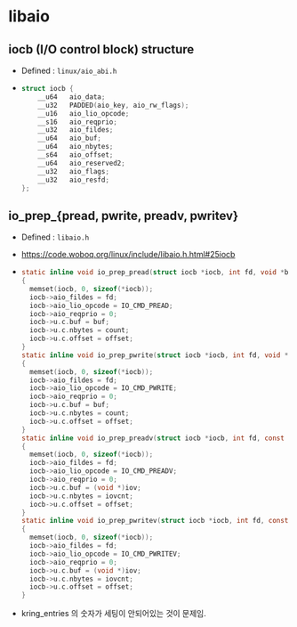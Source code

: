 # libaio

## iocb (I/O control block) structure

* Defined : `linux/aio_abi.h`

* ```c
  struct iocb {
      __u64   aio_data;
      __u32   PADDED(aio_key, aio_rw_flags);
      __u16   aio_lio_opcode;
      __s16   aio_reqprio;
      __u32   aio_fildes;
      __u64   aio_buf;
      __u64   aio_nbytes;
      __s64   aio_offset;
      __u64   aio_reserved2;
      __u32   aio_flags;
      __u32   aio_resfd;
  };
  ```



## io_prep_{pread, pwrite, preadv, pwritev}

* Defined : `libaio.h`

* <https://code.woboq.org/linux/include/libaio.h.html#25iocb>

* ```c
  static inline void io_prep_pread(struct iocb *iocb, int fd, void *buf, size_t count, long long offset)
  {
  	memset(iocb, 0, sizeof(*iocb));
  	iocb->aio_fildes = fd;
  	iocb->aio_lio_opcode = IO_CMD_PREAD;
  	iocb->aio_reqprio = 0;
  	iocb->u.c.buf = buf;
  	iocb->u.c.nbytes = count;
  	iocb->u.c.offset = offset;
  }
  static inline void io_prep_pwrite(struct iocb *iocb, int fd, void *buf, size_t count, long long offset)
  {
  	memset(iocb, 0, sizeof(*iocb));
  	iocb->aio_fildes = fd;
  	iocb->aio_lio_opcode = IO_CMD_PWRITE;
  	iocb->aio_reqprio = 0;
  	iocb->u.c.buf = buf;
  	iocb->u.c.nbytes = count;
  	iocb->u.c.offset = offset;
  }
  static inline void io_prep_preadv(struct iocb *iocb, int fd, const struct iovec *iov, int iovcnt, long long offset)
  {
  	memset(iocb, 0, sizeof(*iocb));
  	iocb->aio_fildes = fd;
  	iocb->aio_lio_opcode = IO_CMD_PREADV;
  	iocb->aio_reqprio = 0;
  	iocb->u.c.buf = (void *)iov;
  	iocb->u.c.nbytes = iovcnt;
  	iocb->u.c.offset = offset;
  }
  static inline void io_prep_pwritev(struct iocb *iocb, int fd, const struct iovec *iov, int iovcnt, long long offset)
  {
  	memset(iocb, 0, sizeof(*iocb));
  	iocb->aio_fildes = fd;
  	iocb->aio_lio_opcode = IO_CMD_PWRITEV;
  	iocb->aio_reqprio = 0;
  	iocb->u.c.buf = (void *)iov;
  	iocb->u.c.nbytes = iovcnt;
  	iocb->u.c.offset = offset;
  }
  ```

* ​kring_entries 의 숫자가 세팅이 안되어있는 것이 문제임.